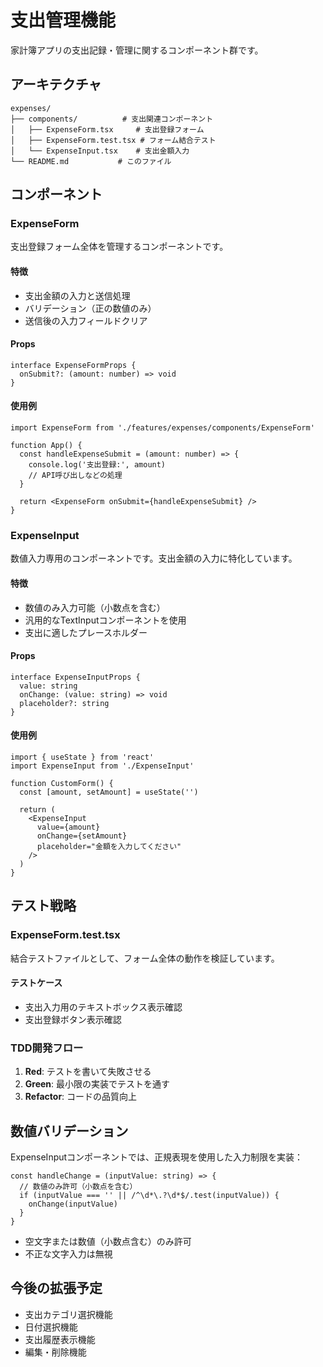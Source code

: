 # 支出管理機能

家計簿アプリの支出記録・管理に関するコンポーネント群です。

## アーキテクチャ

```
expenses/
├── components/          # 支出関連コンポーネント
│   ├── ExpenseForm.tsx     # 支出登録フォーム
│   ├── ExpenseForm.test.tsx # フォーム結合テスト
│   └── ExpenseInput.tsx    # 支出金額入力
└── README.md           # このファイル
```

## コンポーネント

### ExpenseForm

支出登録フォーム全体を管理するコンポーネントです。

#### 特徴

- 支出金額の入力と送信処理
- バリデーション（正の数値のみ）
- 送信後の入力フィールドクリア

#### Props

```tsx
interface ExpenseFormProps {
  onSubmit?: (amount: number) => void
}
```

#### 使用例

```tsx
import ExpenseForm from './features/expenses/components/ExpenseForm'

function App() {
  const handleExpenseSubmit = (amount: number) => {
    console.log('支出登録:', amount)
    // API呼び出しなどの処理
  }

  return <ExpenseForm onSubmit={handleExpenseSubmit} />
}
```

### ExpenseInput

数値入力専用のコンポーネントです。支出金額の入力に特化しています。

#### 特徴

- 数値のみ入力可能（小数点を含む）
- 汎用的なTextInputコンポーネントを使用
- 支出に適したプレースホルダー

#### Props

```tsx
interface ExpenseInputProps {
  value: string
  onChange: (value: string) => void
  placeholder?: string
}
```

#### 使用例

```tsx
import { useState } from 'react'
import ExpenseInput from './ExpenseInput'

function CustomForm() {
  const [amount, setAmount] = useState('')

  return (
    <ExpenseInput
      value={amount}
      onChange={setAmount}
      placeholder="金額を入力してください"
    />
  )
}
```

## テスト戦略

### ExpenseForm.test.tsx

結合テストファイルとして、フォーム全体の動作を検証しています。

#### テストケース

- 支出入力用のテキストボックス表示確認
- 支出登録ボタン表示確認

### TDD開発フロー

1. **Red**: テストを書いて失敗させる
2. **Green**: 最小限の実装でテストを通す
3. **Refactor**: コードの品質向上

## 数値バリデーション

ExpenseInputコンポーネントでは、正規表現を使用した入力制限を実装：

```tsx
const handleChange = (inputValue: string) => {
  // 数値のみ許可（小数点を含む）
  if (inputValue === '' || /^\d*\.?\d*$/.test(inputValue)) {
    onChange(inputValue)
  }
}
```

- 空文字または数値（小数点含む）のみ許可
- 不正な文字入力は無視

## 今後の拡張予定

- 支出カテゴリ選択機能
- 日付選択機能
- 支出履歴表示機能
- 編集・削除機能
